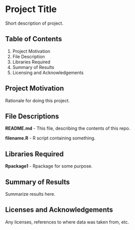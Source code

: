 # Project Title
Short description of project.

## Table of Contents
1) Project Motivation <br>
2) File Description <br>
3) Libraries Required <br>
4) Summary of Results <br>
5) Licensing and Acknowledgements <br>

## Project Motivation
Rationale for doing this project.

## File Descriptions

**README.md** - This file, describing the contents of this repo.

**filename.R** - R script containing something.

## Libraries Required

**Rpackage1** - Rpackage for some purpose.

## Summary of Results
Summarize results here.

## Licenses and Acknowledgements
Any licenses, references to where data was taken from, etc.